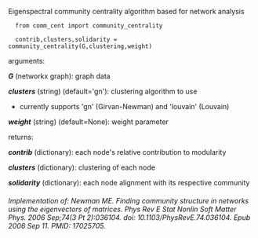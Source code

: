 ﻿Eigenspectral community centrality algorithm based for network analysis

```
  from comm_cent import community_centrality
  
  contrib,clusters,solidarity = community_centrality(G,clustering,weight)
 ```

arguments:

_**G**_ (networkx graph): graph data

_**clusters**_ (string) (default='gn'): clustering algorithm to use
  
  - currently supports 'gn' (Girvan-Newman) and 'louvain' (Louvain)
  
_**weight**_ (string) (default=None): weight parameter

returns:

_**contrib**_ (dictionary): each node's relative contribution to modularity

_**clusters**_ (dictionary): clustering of each node

_**solidarity**_ (dictionary): each node alignment with its respective community



###### Implementation of: Newman ME. Finding community structure in networks using the eigenvectors of matrices. Phys Rev E Stat Nonlin Soft Matter Phys. 2006 Sep;74(3 Pt 2):036104. doi: 10.1103/PhysRevE.74.036104. Epub 2006 Sep 11. PMID: 17025705.
